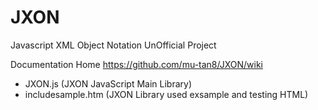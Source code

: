 # JXON
Javascript XML Object Notation UnOfficial Project

Documentation Home https://github.com/mu-tan8/JXON/wiki

* JXON.js (JXON JavaScript Main Library)
* includesample.htm (JXON Library used exsample and testing HTML)
